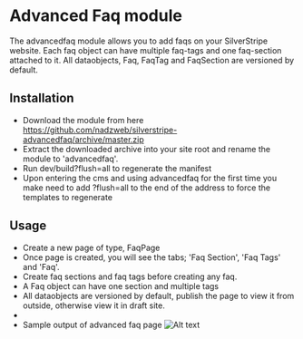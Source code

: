 # Advanced Faq module #
The advancedfaq module allows you to add faqs on your SilverStripe website. Each faq object can have multiple faq-tags and one faq-section attached to it. All dataobjects, Faq, FaqTag and FaqSection are versioned by default.

## Installation ##
* Download the module from here https://github.com/nadzweb/silverstripe-advancedfaq/archive/master.zip
* Extract the downloaded archive into your site root and rename the module to 'advancedfaq'.
* Run dev/build?flush=all to regenerate the manifest
* Upon entering the cms and using advancedfaq for the first time you make need to add ?flush=all to the end of the address to force the templates to regenerate

## Usage
* Create a new page of type, FaqPage
* Once page is created, you will see the tabs; 'Faq Section', 'Faq Tags' and 'Faq'.
* Create faq sections and faq tags before creating any faq.
* A Faq object can have one section and multiple tags
* All dataobjects are versioned by default, publish the page to view it from outside, otherwise view it in draft site.
*
* Sample output of advanced faq page
![Alt text](https://github.com/nadzweb/silverstripe-advancedfaq/docs/sample-page.png "An advanced faq page")

